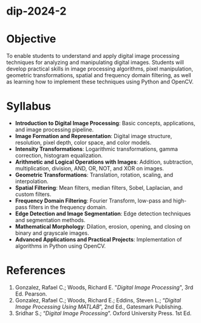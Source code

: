 # dip-2024-2

# Objective

To enable students to understand and apply digital image processing techniques for analyzing and manipulating digital images. Students will develop practical skills in image processing algorithms, pixel manipulation, geometric transformations, spatial and frequency domain filtering, as well as learning how to implement these techniques using Python and OpenCV.

# Syllabus

- **Introduction to Digital Image Processing**: Basic concepts, applications, and image processing pipeline.
- **Image Formation and Representation**: Digital image structure, resolution, pixel depth, color space, and color models.
- **Intensity Transformations**: Logarithmic transformations, gamma correction, histogram equalization.
- **Arithmetic and Logical Operations with Images**: Addition, subtraction, multiplication, division, AND, OR, NOT, and XOR on images.
- **Geometric Transformations**: Translation, rotation, scaling, and interpolation.
- **Spatial Filtering**: Mean filters, median filters, Sobel, Laplacian, and custom filters.
- **Frequency Domain Filtering**: Fourier Transform, low-pass and high-pass filters in the frequency domain.
- **Edge Detection and Image Segmentation**: Edge detection techniques and segmentation methods.
- **Mathematical Morphology**: Dilation, erosion, opening, and closing on binary and grayscale images.
- **Advanced Applications and Practical Projects**: Implementation of algorithms in Python using OpenCV.

# References

1. Gonzalez, Rafael C.; Woods, Richard E. "_Digital Image Processing_", 3rd Ed. Pearson.
1. Gonzalez, Rafael C.; Woods, Richard E.; Eddins, Steven L.; “_Digital Image Processing Using MATLAB_”, 2nd Ed., Gatesmark Publishing.
1. Sridhar S.; “_Digital Image Processing_”. Oxford University Press. 1st Ed.